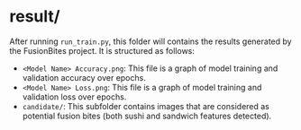 # result/

After running `run_train.py`, this folder will contains the results generated by the FusionBites project. It is structured as follows:

- `<Model Name> Accuracy.png`: This file is a graph of model training and validation accuracy over epochs.
- `<Model Name> Loss.png`: This file is a graph of model training and validation loss over epochs.
- `candidate/`: This subfolder contains images that are considered as potential fusion bites (both sushi and sandwich features detected).
